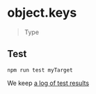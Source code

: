 # object.keys

> Type


## Test

    npm run test myTarget

We keep [a log of test results](./test/results_log.md)



